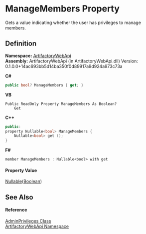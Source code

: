 # ManageMembers Property


Gets a value indicating whether the user has privileges to manage members.



## Definition
**Namespace:** <a href="75b20af6-7197-02a5-e38f-f7b15eac4732">ArtifactoryWebApi</a>  
**Assembly:** ArtifactoryWebApi (in ArtifactoryWebApi.dll) Version: 0.1.0.0+14ac693bb5d14ba350f0d89917a9d924a973c73a

**C#**
``` C#
public bool? ManageMembers { get; }
```
**VB**
``` VB
Public ReadOnly Property ManageMembers As Boolean?
	Get
```
**C++**
``` C++
public:
property Nullable<bool> ManageMembers {
	Nullable<bool> get ();
}
```
**F#**
``` F#
member ManageMembers : Nullable<bool> with get
```



#### Property Value
<a href="https://learn.microsoft.com/dotnet/api/system.nullable-1" target="_blank" rel="noopener noreferrer">Nullable</a>(<a href="https://learn.microsoft.com/dotnet/api/system.boolean" target="_blank" rel="noopener noreferrer">Boolean</a>)

## See Also


#### Reference
<a href="41aad973-7a7f-1e30-b38a-81503a89f1a3">AdminPrivileges Class</a>  
<a href="75b20af6-7197-02a5-e38f-f7b15eac4732">ArtifactoryWebApi Namespace</a>  
